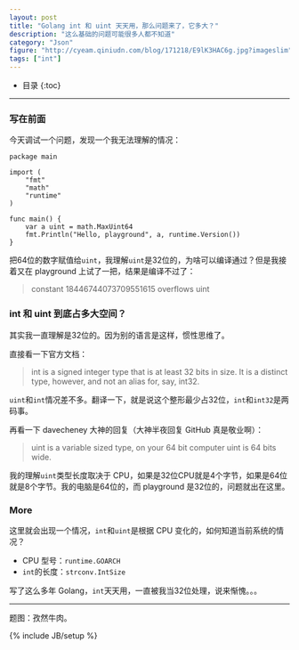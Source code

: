 ```yaml
---
layout: post
title: "Golang int 和 uint 天天用，那么问题来了，它多大？"
description: "这么基础的问题可能很多人都不知道"
category: "Json"
figure: "http://cyeam.qiniudn.com/blog/171218/E9lK3HAC6g.jpg?imageslim"
tags: ["int"]
---
```


* 目录
{:toc}

---

### 写在前面

今天调试一个问题，发现一个我无法理解的情况：

	package main

	import (
		"fmt"
		"math"
		"runtime"
	)

	func main() {
		var a uint = math.MaxUint64
		fmt.Println("Hello, playground", a, runtime.Version())
	}
	
把64位的数字赋值给`uint`，我理解`uint`是32位的，为啥可以编译通过？但是我接着又在 playground 上试了一把，结果是编译不过了：

> constant 18446744073709551615 overflows uint

### int 和 uint 到底占多大空间？

其实我一直理解是32位的。因为别的语言是这样，惯性思维了。

直接看一下官方文档：

> int is a signed integer type that is at least 32 bits in size. It is a distinct type, however, and not an alias for, say, int32.

`uint`和`int`情况差不多。翻译一下，就是说这个整形最少占32位，`int`和`int32`是两码事。

再看一下 davecheney 大神的回复（大神半夜回复 GitHub 真是敬业啊）：

> uint is a variable sized type, on your 64 bit computer uint is 64 bits wide.

我的理解`uint`类型长度取决于 CPU，如果是32位CPU就是4个字节，如果是64位就是8个字节。我的电脑是64位的，而 playground 是32位的，问题就出在这里。

### More

这里就会出现一个情况，`int`和`uint`是根据 CPU 变化的，如何知道当前系统的情况？

+ CPU 型号：`runtime.GOARCH`
+ `int`的长度：`strconv.IntSize`

写了这么多年 Golang，`int`天天用，一直被我当32位处理，说来惭愧。。。

---

题图：孜然牛肉。

{% include JB/setup %}